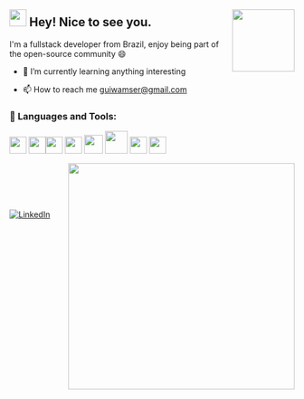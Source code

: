 ## <img src="https://emojis.slackmojis.com/emojis/images/1531849430/4246/blob-sunglasses.gif?1531849430" width="30"/> Hey! Nice to see you.  <img align="right" width="110" src="https://komarev.com/ghpvc/?username=guiwamser&style=flat-square&color=blueviolet"/>

I'm a fullstack developer from Brazil, enjoy being part of the open-source community :smile:

+ 🌱 I’m currently learning anything interesting

+ :mailbox: How to reach me guiwamser@gmail.com

### 🔨 Languages and Tools:
<img src = 'https://github.com/MarikIshtar007/MarikIshtar007/blob/master/images/python2.png' height='30'/>  <img src = 'https://github.com/MarikIshtar007/MarikIshtar007/blob/master/images/html.svg' width='30'/><img src = 'https://github.com/MarikIshtar007/MarikIshtar007/blob/master/images/css.svg' width='30'/> <img src = 'https://github.com/MarikIshtar007/MarikIshtar007/blob/master/images/js.svg' width='30'/> <img src = 'https://github.com/MarikIshtar007/MarikIshtar007/blob/master/images/bootstrap.svg' width='33'/> <img src = 'https://github.com/MarikIshtar007/MarikIshtar007/blob/master/images/django.svg' height='40'/> <img src = 'https://github.com/MarikIshtar007/MarikIshtar007/blob/master/images/flask.png' width='30'/> <img src = 'https://github.com/MarikIshtar007/MarikIshtar007/blob/master/images/git.svg' width='30'/>


<img align="right" width="400" src="https://github-readme-stats.vercel.app/api?username=guiwamser&show_icons=true&theme=aura&include_all_commits=true"/>

<br>
<br>
<br>
<br>
<p><a href="https://www.linkedin.com/in/guiwamser" target="_blank"><img alt="LinkedIn" src="https://img.shields.io/badge/linkedin-%230077B5.svg?&style=for-the-badge&logo=linkedin&logoColor=white" /></a></p> 
